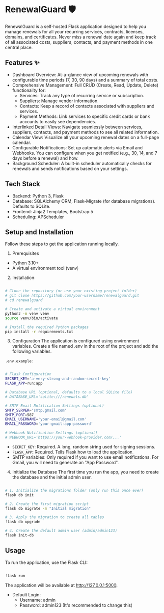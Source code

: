# RenewalGuard 🛡️
RenewalGuard is a self-hosted Flask application designed to help you manage renewals for all your recurring services, contracts, licenses, domains, and certificates. Never miss a renewal date again and keep track of all associated costs, suppliers, contacts, and payment methods in one central place.

## Features ✨

* Dashboard Overview: At-a-glance view of upcoming renewals with configurable time periods (7, 30, 90 days) and a summary of total costs.
* Comprehensive Management: Full CRUD (Create, Read, Update, Delete) functionality for:
  + Services: Track any type of recurring service or subscription.
  + Suppliers: Manage vendor information.
  + Contacts: Keep a record of contacts associated with suppliers and services.
  + Payment Methods: Link services to specific credit cards or bank accounts to easily see dependencies.
* Interlinked Detail Views: Navigate seamlessly between services, suppliers, contacts, and payment methods to see all related information.
* Calendar View: Visualize all your upcoming renewal dates on a full-page calendar.
* Configurable Notifications: Set up automatic alerts via Email and Webhooks. You can configure when you get notified (e.g., 30, 14, and 7 days before a renewal) and how.
* Background Scheduler: A built-in scheduler automatically checks for renewals and sends notifications based on your settings.

## Tech Stack
* Backend: Python 3, Flask
* Database: SQLAlchemy ORM, Flask-Migrate (for database migrations). Defaults to SQLite.
* Frontend: Jinja2 Templates, Bootstrap 5
* Scheduling: APScheduler

## Setup and Installation
Follow these steps to get the application running locally.

1. Prerequisites
* Python 3.10+
* A virtual environment tool (venv)

2. Installation
```bash

# Clone the repository (or use your existing project folder)
# git clone https://github.com/your-username/renewalguard.git
# cd renewalguard

# Create and activate a virtual environment
python3 -m venv venv
source venv/bin/activate

# Install the required Python packages
pip install -r requirements.txt
```
3. Configuration
The application is configured using environment variables. Create a file named .env in the root of the project and add the following variables.

`.env.example`:

```bash

# Flask Configuration
SECRET_KEY='a-very-strong-and-random-secret-key'
FLASK_APP=run:app

# Database URL (optional, defaults to a local SQLite file)
# DATABASE_URL='sqlite:///renewals.db'

# SMTP Email Notification Settings (optional)
SMTP_SERVER='smtp.gmail.com'
SMTP_PORT=587
EMAIL_USERNAME='your-email@gmail.com'
EMAIL_PASSWORD='your-gmail-app-password'

# Webhook Notification Settings (optional)
# WEBHOOK_URL='https://your-webhook-provider.com/...'
```
* `SECRET_KEY`: Required. A long, random string used for signing sessions.
* `FLASK_APP`: Required. Tells Flask how to load the application.
* SMTP variables: Only required if you want to use email notifications. For Gmail, you will need to generate an "App Password".

4. Initialize the Database
The first time you run the app, you need to create the database and the initial admin user.

```bash

# 1. Initialize the migrations folder (only run this once ever)
flask db init

# 2. Create the first migration script
flask db migrate -m "Initial migration"

# 3. Apply the migration to create all tables
flask db upgrade

# 4. Create the default admin user (admin/admin123)
flask init-db
```

## Usage
To run the application, use the Flask CLI:

```bash

flask run
```
The application will be available at http://127.0.0.1:5000.

* Default Login:
  + Username: admin
  + Password: admin123 (It's recommended to change this)